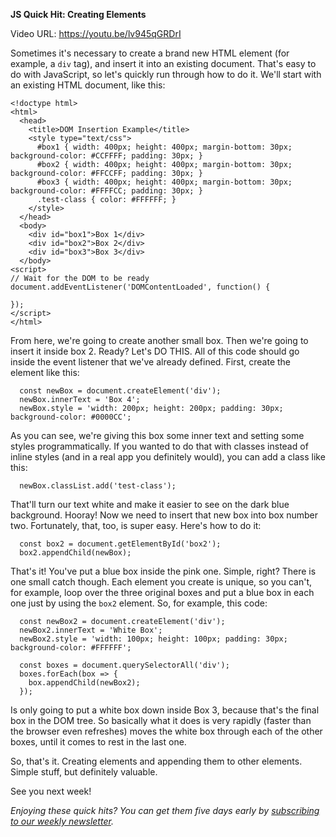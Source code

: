 **JS Quick Hit: Creating Elements**

Video URL: https://youtu.be/lv945qGRDrI

Sometimes it's necessary to create a brand new HTML element (for example, a `div` tag), and insert it into an existing document. That's easy to do with JavaScript, so let's quickly run through how to do it. We'll start with an existing HTML document, like this:

```
<!doctype html>
<html>
  <head>
    <title>DOM Insertion Example</title>
    <style type="text/css">
      #box1 { width: 400px; height: 400px; margin-bottom: 30px; background-color: #CCFFFF; padding: 30px; }
      #box2 { width: 400px; height: 400px; margin-bottom: 30px; background-color: #FFCCFF; padding: 30px; }
      #box3 { width: 400px; height: 400px; margin-bottom: 30px; background-color: #FFFFCC; padding: 30px; }
      .test-class { color: #FFFFFF; }
    </style>
  </head>
  <body>
    <div id="box1">Box 1</div>
    <div id="box2">Box 2</div>
    <div id="box3">Box 3</div>
  </body>
<script>
// Wait for the DOM to be ready
document.addEventListener('DOMContentLoaded', function() {

});
</script>
</html>
```

From here, we're going to create another small box. Then we're going to insert it inside box 2. Ready? Let's DO THIS. All of this code should go inside the event listener that we've already defined. First, create the element like this:

```
  const newBox = document.createElement('div');
  newBox.innerText = 'Box 4';
  newBox.style = 'width: 200px; height: 200px; padding: 30px; background-color: #0000CC';
```

As you can see, we're giving this box some inner text and setting some styles programmatically. If you wanted to do that with classes instead of inline styles (and in a real app you definitely would), you can add a class like this:

```
  newBox.classList.add('test-class');
```

That'll turn our text white and make it easier to see on the dark blue background. Hooray! Now we need to insert that new box into box number two. Fortunately, that, too, is super easy. Here's how to do it:

```
  const box2 = document.getElementById('box2');
  box2.appendChild(newBox);
```

That's it! You've put a blue box inside the pink one. Simple, right? There is one small catch though. Each element you create is unique, so you can't, for example, loop over the three original boxes and put a blue box in each one just by using the `box2` element. So, for example, this code:

```
  const newBox2 = document.createElement('div');
  newBox2.innerText = 'White Box';
  newBox2.style = 'width: 100px; height: 100px; padding: 30px; background-color: #FFFFFF';

  const boxes = document.querySelectorAll('div');
  boxes.forEach(box => {
    box.appendChild(newBox2);
  });
```

Is only going to put a white box down inside Box 3, because that's the final box in the DOM tree. So basically what it does is very rapidly (faster than the browser even refreshes) moves the white box through each of the other boxes, until it comes to rest in the last one.

So, that's it. Creating elements and appending them to other elements. Simple stuff, but definitely valuable.

See you next week!

_Enjoying these quick hits? You can get them five days early by [subscribing to our weekly newsletter](https://closebrace.com/newsletter/subscribe)._

